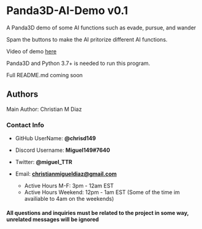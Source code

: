 # Panda3D-AI-Demo v0.1
A Panda3D demo of some AI functions such as evade, pursue, and wander

Spam the buttons to make the AI pritorize different AI functions.

Video of demo [here](https://www.youtube.com/watch?v=N_ijwWWjZuk&feature=youtu.be)

Panda3D and Python 3.7+ is needed to run this program.

Full README.md coming soon

<h2>Authors</h2>

Main Author: Christian M Diaz

<h3>Contact Info</h3>

*	GitHub UserName: **@chrisd149**

*	Discord Username: **Miguel149#7640**

*	Twitter: **@miguel_TTR**

* Email: **christianmigueldiaz@gmail.com**
	* Active Hours M-F: 3pm - 12am EST
	* Active Hours Weekend: 12pm - 1am EST (Some of the time im availiable to 4am on the weekends)

<h4>All questions and inquiries must be related to the project in some way, unrelated messages will be ignored</h4>


